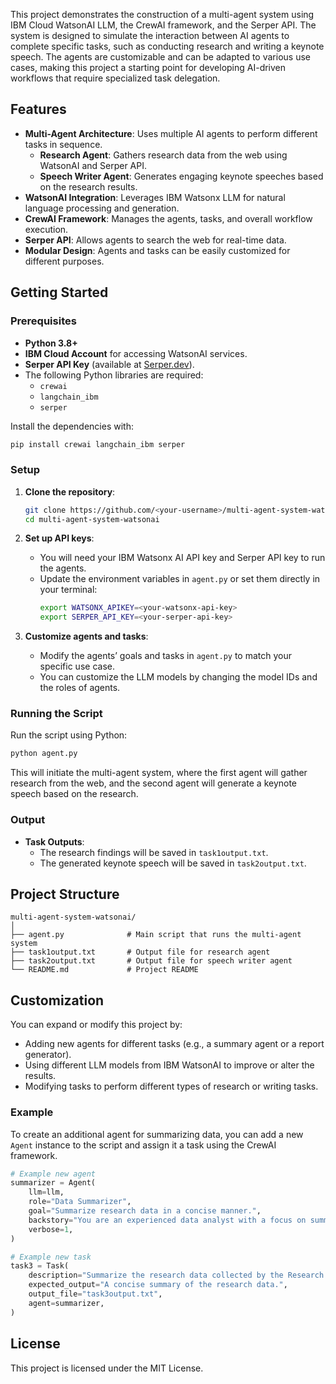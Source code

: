This project demonstrates the construction of a multi-agent system using IBM Cloud WatsonAI LLM, the CrewAI framework, and the Serper API. The system is designed to simulate the interaction between AI agents to complete specific tasks, such as conducting research and writing a keynote speech. The agents are customizable and can be adapted to various use cases, making this project a starting point for developing AI-driven workflows that require specialized task delegation.

## Features
- **Multi-Agent Architecture**: Uses multiple AI agents to perform different tasks in sequence.
  - **Research Agent**: Gathers research data from the web using WatsonAI and Serper API.
  - **Speech Writer Agent**: Generates engaging keynote speeches based on the research results.
- **WatsonAI Integration**: Leverages IBM Watsonx LLM for natural language processing and generation.
- **CrewAI Framework**: Manages the agents, tasks, and overall workflow execution.
- **Serper API**: Allows agents to search the web for real-time data.
- **Modular Design**: Agents and tasks can be easily customized for different purposes.

## Getting Started

### Prerequisites
- **Python 3.8+**
- **IBM Cloud Account** for accessing WatsonAI services.
- **Serper API Key** (available at [Serper.dev](https://serper.dev/)).
- The following Python libraries are required:
  - `crewai`
  - `langchain_ibm`
  - `serper`

Install the dependencies with:
```bash
pip install crewai langchain_ibm serper
```

### Setup

1. **Clone the repository**:
   ```bash
   git clone https://github.com/<your-username>/multi-agent-system-watsonai.git
   cd multi-agent-system-watsonai
   ```

2. **Set up API keys**:
   - You will need your IBM Watsonx AI API key and Serper API key to run the agents.
   - Update the environment variables in `agent.py` or set them directly in your terminal:
     ```bash
     export WATSONX_APIKEY=<your-watsonx-api-key>
     export SERPER_API_KEY=<your-serper-api-key>
     ```

3. **Customize agents and tasks**:
   - Modify the agents’ goals and tasks in `agent.py` to match your specific use case.
   - You can customize the LLM models by changing the model IDs and the roles of agents.

### Running the Script

Run the script using Python:
```bash
python agent.py
```

This will initiate the multi-agent system, where the first agent will gather research from the web, and the second agent will generate a keynote speech based on the research.

### Output

- **Task Outputs**: 
  - The research findings will be saved in `task1output.txt`.
  - The generated keynote speech will be saved in `task2output.txt`.

## Project Structure

```
multi-agent-system-watsonai/
│
├── agent.py              # Main script that runs the multi-agent system
├── task1output.txt       # Output file for research agent
├── task2output.txt       # Output file for speech writer agent
└── README.md             # Project README
```

## Customization

You can expand or modify this project by:
- Adding new agents for different tasks (e.g., a summary agent or a report generator).
- Using different LLM models from IBM WatsonAI to improve or alter the results.
- Modifying tasks to perform different types of research or writing tasks.

### Example

To create an additional agent for summarizing data, you can add a new `Agent` instance to the script and assign it a task using the CrewAI framework.

```python
# Example new agent
summarizer = Agent(
    llm=llm,
    role="Data Summarizer",
    goal="Summarize research data in a concise manner.",
    backstory="You are an experienced data analyst with a focus on summarization.",
    verbose=1,
)

# Example new task
task3 = Task(
    description="Summarize the research data collected by the Research Agent.",
    expected_output="A concise summary of the research data.",
    output_file="task3output.txt",
    agent=summarizer,
)
```

## License

This project is licensed under the MIT License.
